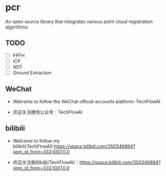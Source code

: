 # pcr
An open source library that integrates various point cloud registration algorithms

## TODO
- [ ] FPFH
- [ ] ICP
- [ ] NDT
- [ ] Ground Extraction

## WeChat
- Welcome to follow the WeChat official accounts platform: TechFlowAI

- 欢迎关注微信公众号：TechFlowAI

## bilibili
- Welcome to follow my bilibili(TechFlowAI):https://space.bilibili.com/350346884?spm_id_from=333.1007.0.0

- 欢迎关注我的b站(TechFlowAI)：https://space.bilibili.com/350346884?spm_id_from=333.1007.0.0
